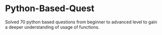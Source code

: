 # Python-Based-Quest
Solved 70 python based questions from beginner to advanced level to gain a deeper understanding of usage of functions. 
